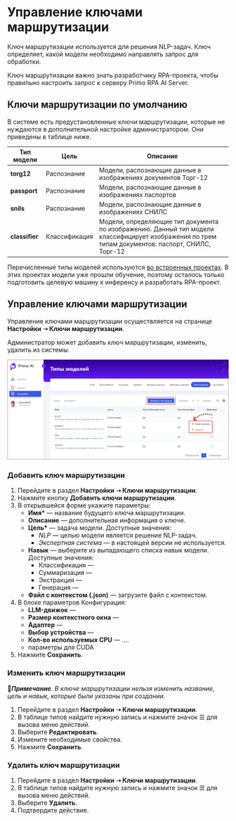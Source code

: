 # Управление ключами маршрутизации

Ключ маршрутизации используется для решения NLP-задач. Ключ определяет, какой модели необходимо направлять запрос для обработки. 

Ключ маршрутизации важно знать разработчику RPA-проекта, чтобы правильно настроить запрос к серверу Primo RPA AI Server. 

## Ключи маршрутизации по умолчанию
В системе есть предустановленные ключи маршрутизации, которые не нуждаются в дополнительной настройке администратором. Они приведены в таблице ниже.

| Тип модели      | Цель            | Описание         |
| --------------- | --------------- | ---------------- |
| **torg12**      | Распознание     | Модели, распознающие данные в изображениях документов Торг-12 |
| **passport**    | Распознание     | Модели, распознающие данные в изображениях паспортов |
| **snils**       | Распознание     | Модели, распознающие данные в изображениях СНИЛС |
| **classifier**  | Классификация   | Модели, определяющие тип документа по изображению. Данный тип модели классифицирует изображения по трем типам документов: паспорт, СНИЛС, Торг-12 |

Перечисленные типы моделей используются [во встроенных проектах](https://docs.primo-rpa.ru/primo-rpa/primo-rpa-ai-server/user/quick-start/about-system-projects). В этих проектах модели уже прошли обучение, поэтому осталось только подготовить целевую машину к инференсу и разработать RPA-проект. 



## Управление ключами маршрутизации
Управление ключами маршрутизации осуществляется на странице **Настройки ➝ Ключи маршрутизации**.  

Администратор может добавить ключ маршрутизации, изменить, удалить из системы.

![](<../../../.gitbook/assets1/primo-ai/model-types.png>)


### Добавить ключ маршрутизации

1. Перейдите в раздел **Настройки ➝ Ключи маршрутизации**. 
1. Нажмите кнопку **Добавить ключи маршрутизации**.
1. В открывшейся форме укажите параметры:
   * **Имя\*** — название будущего ключа маршрутизации.
   * **Описание** — дополнительная информация о ключе.
   * **Цель\*** — задача модели. Доступные значения:
     * *NLP* — целью модели является решение NLP-задач.
     * *Экспертная система* — в настоящей версии не используется.
   * **Навык** — выберите из выпадающего списка навык модели. Доступные значения:
     * Классификация —
     * Суммаризация — 
     * Экстракция — 
     * Генерация — 
   * **Файл с контекстом (.json)** — загрузите файл с контекстом.
1. В блоке параметров Конфигурация:
   * **LLM-движок** —
   * **Размер контекстного окна** —
   * **Адаптер** —
   * **Выбор устройства** —
   * **Кол-во используемых CPU** — ....
   * параметры для CUDA
1. Нажмите **Сохранить**.


### Изменить ключ маршрутизации
:large_blue_diamond:***Примечание**. В ключе маршрутизации нельзя изменить название, цель и навык, которые были указаны при создании.*

1. Перейдите в раздел **Настройки ➝ Ключи маршрутизации**.
2. В таблице типов найдите нужную запись и нажмите значок ☰ для вызова меню действий.
3. Выберите **Редактировать**.
4. Измените необходимые свойства.
5. Нажмите **Сохранить**.


### Удалить ключ маршрутизации

1. Перейдите в раздел **Настройки ➝ Ключи маршрутизации**.
2. В таблице типов найдите нужную запись и нажмите значок ☰ для вызова меню действий.
3. Выберите **Удалить**.
4. Подтвердите действие.






